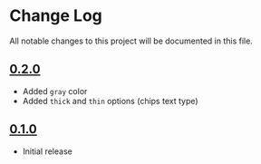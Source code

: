 # Change Log

All notable changes to this project will be documented in this file.

## [0.2.0]()

* Added `gray` color
* Added `thick` and `thin` options (chips text type)

## [0.1.0](https://github.com/code-dot-org/code-dot-org/pull/54064)

* Initial release